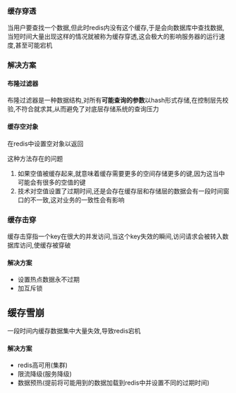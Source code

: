 ### 缓存穿透

当用户要查找一个数据,但此时redis内没有这个缓存,于是会向数据库中查找数据,当短时间大量出现这样的情况就被称为缓存穿透,这会极大的影响服务器的运行速度,甚至可能宕机

### 解决方案

#### 布隆过滤器
布隆过滤器是一种数据结构,对所有**可能查询的参数**以hash形式存储,在控制层先校验,不符合就求其,从而避免了对底层存储系统的查询压力

#### 缓存空对象
在redis中设置空对象以返回

这种方法存在的问题
1. 如果空值被缓存起来,就意味着缓存需要更多的空间存储更多的键,因为这当中可能会有很多的空值的键
2. 技术对空值设置了过期时间,还是会存在缓存层和存储层的数据会有一段时间窗口的不一致,这对业务的一致性会有影响

### 缓存击穿

缓存击穿指一个key在很大的并发访问,当这个key失效的瞬间,访问请求会被转入数据库访问,使缓存被穿破

#### 解决方案

- 设置热点数据永不过期
- 加互斥锁


## 缓存雪崩

一段时间内缓存数据集中大量失效,导致redis宕机

#### 解决方案
- redis高可用(集群)
- 限流降级(服务降级)
- 数据预热(提前将可能用到的数据加载到redis中并设置不同的过期时间)